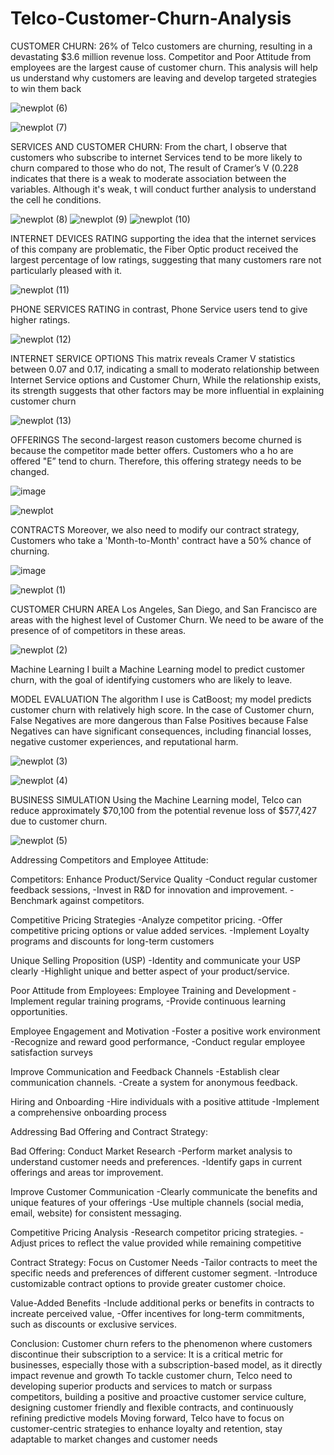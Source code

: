 # Telco-Customer-Churn-Analysis

CUSTOMER CHURN:
26% of Telco customers are churning, resulting in a devastating $3.6 million revenue loss.
Competitor and Poor Attitude from employees are the largest cause of customer churn. This analysis will help us
understand why customers are leaving and develop targeted strategies to win them back

![newplot (6)](https://github.com/khorkina/Telco-Customer-Churn-Analysis/assets/166530415/d54a19a7-a0fa-4d6c-8637-00f5696fe63e)

![newplot (7)](https://github.com/khorkina/Telco-Customer-Churn-Analysis/assets/166530415/06e04cfe-aed0-40d4-90b9-401e6549aa38)


SERVICES AND CUSTOMER CHURN:
From the chart, I observe that customers who subscribe to internet Services tend to be more likely to churn compared to those who do not, The result of Cramer’s V (0.228 indicates that there is a weak to moderate association between the variables. Although it's weak, t will conduct further analysis to understand the cell he conditions.

![newplot (8)](https://github.com/khorkina/Telco-Customer-Churn-Analysis/assets/166530415/f7e74110-d6b3-4c65-bcc9-60384c6bd71f)
![newplot (9)](https://github.com/khorkina/Telco-Customer-Churn-Analysis/assets/166530415/f1f255a7-d366-4533-96bb-308675dac207)
![newplot (10)](https://github.com/khorkina/Telco-Customer-Churn-Analysis/assets/166530415/66d159e2-db54-404f-bd3b-c84c0ef8d625)

INTERNET DEVICES RATING
supporting the idea that the internet services of this company are problematic, the Fiber Optic product received the largest percentage of low ratings, suggesting that many customers rare not particularly pleased with it.

![newplot (11)](https://github.com/khorkina/Telco-Customer-Churn-Analysis/assets/166530415/6951eabc-e515-442b-bd63-bb002e9496ab)


PHONE SERVICES RATING
in contrast, Phone Service users tend to give higher ratings.

![newplot (12)](https://github.com/khorkina/Telco-Customer-Churn-Analysis/assets/166530415/d7cadeff-6922-4ccd-bf9b-d9da87902fc2)


INTERNET SERVICE OPTIONS
This matrix reveals Cramer V statistics between 0.07 and 0.17, indicating a small to moderato relationship between Internet Service options and Customer Churn, While the relationship exists, its strength suggests that other factors may be more influential in explaining customer churn

![newplot (13)](https://github.com/khorkina/Telco-Customer-Churn-Analysis/assets/166530415/db02c36c-c901-4171-af45-c48d296139f5)


OFFERINGS
The second-largest reason customers become churned is because the competitor made better offers. Customers who a ho are offered "E” tend to churn. Therefore, this offering strategy needs to be changed.

![image](https://github.com/khorkina/Telco-Customer-Churn-Analysis/assets/166530415/dc85d312-72d7-41cf-ab23-9e13485ff3b8)

![newplot](https://github.com/khorkina/Telco-Customer-Churn-Analysis/assets/166530415/1de93049-ed66-43d0-b0de-81aaaf3f6c3f)

CONTRACTS
Moreover, we also need to modify our contract strategy, Customers who take a 'Month-to-Month' contract have a 50% chance of churning.

![image](https://github.com/khorkina/Telco-Customer-Churn-Analysis/assets/166530415/8a12b74b-5057-473b-b21d-276458d05e7b)

![newplot (1)](https://github.com/khorkina/Telco-Customer-Churn-Analysis/assets/166530415/d06aa810-d473-4c06-8771-3d3a3021cdb9)

CUSTOMER CHURN AREA
Los Angeles, San Diego, and San Francisco are areas with the highest level of Customer Churn. We need to be aware of the presence of of competitors in these areas.

![newplot (2)](https://github.com/khorkina/Telco-Customer-Churn-Analysis/assets/166530415/528813c1-0c80-4b7b-bae6-f4320da6e2c2)

Machine Learning
I built a Machine Learning model to predict customer churn, with the goal of identifying customers who are likely to leave.

MODEL EVALUATION
The algorithm I use is CatBoost; my model predicts customer churn with relatively high score.
In the case of Customer churn, False Negatives are more dangerous than False Positives because False Negatives can
have significant consequences, including financial losses, negative customer experiences, and reputational harm.

![newplot (3)](https://github.com/khorkina/Telco-Customer-Churn-Analysis/assets/166530415/16465ea7-6cf0-4d48-9bcb-7fa52fd0de4e)

![newplot (4)](https://github.com/khorkina/Telco-Customer-Churn-Analysis/assets/166530415/89722b0d-961f-448b-8388-06f06833579b)

BUSINESS SIMULATION
Using the Machine Learning model, Telco can reduce approximately $70,100 from the potential revenue loss of $577,427 due to customer churn.

![newplot (5)](https://github.com/khorkina/Telco-Customer-Churn-Analysis/assets/166530415/10f8948a-b155-4f70-ac61-ebf20913ce1a)

Addressing Competitors and Employee Attitude:

Competitors:
Enhance Product/Service Quality 
-Conduct regular customer feedback sessions, 
-Invest in R&D for innovation and improvement. 
-Benchmark against competitors.

Competitive Pricing Strategies
-Analyze competitor pricing.
-Offer competitive pricing options or value added services. 
-Implement Loyalty programs and discounts for long-term customers

Unique Selling Proposition (USP)
-Identity and communicate your USP clearly 
-Highlight unique and better aspect of your product/service.

Poor Attitude from Employees:
Employee Training and Development 
-Implement regular training programs, 
-Provide continuous learning opportunities.

Employee Engagement and Motivation
-Foster a positive work environment 
-Recognize and reward good performance, 
-Conduct regular employee satisfaction surveys

Improve Communication and Feedback Channels 
-Establish clear communication channels. 
-Create a system for anonymous feedback. 

Hiring and Onboarding
-Hire individuals with a positive attitude 
-Implement a comprehensive onboarding process

Addressing Bad Offering and Contract Strategy:

Bad Offering:
Conduct Market Research
-Perform market analysis to understand customer needs and preferences.
-Identify gaps in current offerings and areas tor improvement.

Improve Customer Communication 
-Clearly communicate the benefits and unique features of your offerings 
-Use multiple channels (social media, email, website) for consistent messaging.

Competitive Pricing Analysis
-Research competitor pricing strategies. 
-Adjust prices to reflect the value provided while remaining competitive

Contract Strategy:
Focus on Customer Needs
-Tailor contracts to meet the specific needs and preferences of different customer segment. -Introduce customizable contract options to provide greater customer choice.

Value-Added Benefits
-Include additional perks or benefits in contracts to increate perceived value, 
-Offer incentives for long-term commitments, such as discounts or exclusive services.

Conclusion:
Customer churn refers to the phenomenon where customers discontinue their subscription to a service: It is a critical metric for businesses, especially those with a subscription-based model, as it directly impact revenue and growth
To tackle customer churn, Telco need to developing superior products and services to match or surpass competitors, building a positive and proactive customer service culture, designing customer friendly and flexible contracts, and continuously refining predictive models
Moving forward, Telco have to focus on customer-centric strategies to enhance loyalty and retention, stay adaptable to market changes and customer needs











